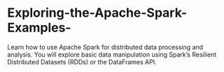 # Exploring-the-Apache-Spark-Examples-
Learn how to use Apache Spark for distributed data processing and analysis. You will explore basic data manipulation using Spark’s Resilient Distributed Datasets (RDDs) or the DataFrames API.
